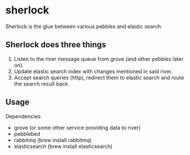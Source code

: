 sherlock
========

Sherlock is the glue between various pebbles and elastic search.


Sherlock does three things
--------------------------

1. Listen to the river message queue from grove (and other pebbles later on).
2. Update elastic search index with changes mentioned in said river.
3. Accept search queries (http), redirect them to elastic search and route the search result back.


Usage
-----

Dependencies:
- grove (or some other service providing data to river)
- pebblebed
- rabbitmq (brew install rabbitmq)
- elasticsearch (brew install elasticsearch)
